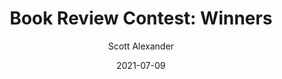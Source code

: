---
layout: podcast
title: "Book Review Contest: Winners"
author: Scott Alexander
description: https://astralcodexten.substack.com/p/book-review-contest-winners
date: 2021-07-09
length: 811696
duration: 203
guid: book-review-contest-winners
---